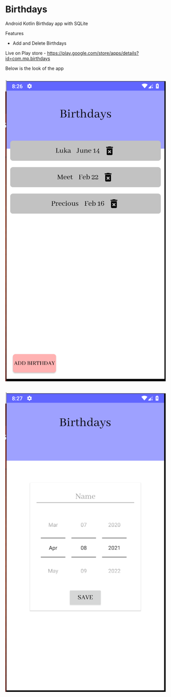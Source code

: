 # Birthdays
Android Kotlin Birthday app with SQLite 

Features
- Add and Delete Birthdays

Live on Play store - 
https://play.google.com/store/apps/details?id=com.mp.birthdays

Below is the look of the app

![1](https://github.com/pandyama/Birthdays/blob/master/s1.PNG)
---

![2](https://github.com/pandyama/Birthdays/blob/master/s2.PNG)
---
